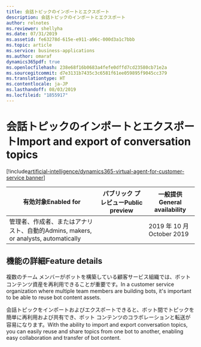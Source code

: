 ```yaml
---
title: 会話トピックのインポートとエクスポート
description: 会話トピックのインポートとエクスポート
author: relnotes
ms.reviewer: shellyha
ms.date: 07/31/2019
ms.assetid: fe63278d-615e-e911-a96c-000d3a1c7bbb
ms.topic: article
ms.service: business-applications
ms.author: omaraf
dynamics365pdf: true
ms.openlocfilehash: 238e68f16b0683a4fefe0dffd7cd23580cb71e2a
ms.sourcegitcommit: d7e3131b7435c3c6581f61ee059895f9045cc379
ms.translationtype: HT
ms.contentlocale: ja-JP
ms.lasthandoff: 08/03/2019
ms.locfileid: "1855917"
---
```

# <a name="import-and-export-of-conversation-topics"></a><span data-ttu-id="712f7-103">会話トピックのインポートとエクスポート</span><span class="sxs-lookup"><span data-stu-id="712f7-103">Import and export of conversation topics</span></span>
[!include[artificial-intelligence/dynamics365-virtual-agent-for-customer-service banner](../includes/artificial-intelligence/dynamics365-virtual-agent-for-customer-service.md)]

| <span data-ttu-id="712f7-104">有効対象</span><span class="sxs-lookup"><span data-stu-id="712f7-104">Enabled for</span></span>    |  <span data-ttu-id="712f7-105">パブリック プレビュー</span><span class="sxs-lookup"><span data-stu-id="712f7-105">Public preview</span></span> | <span data-ttu-id="712f7-106">一般提供</span><span class="sxs-lookup"><span data-stu-id="712f7-106">General availability</span></span> | 
| ---------- | ---------- |---------- |
|<span data-ttu-id="712f7-107">管理者、作成者、またはアナリスト、自動的</span><span class="sxs-lookup"><span data-stu-id="712f7-107">Admins, makers, or analysts, automatically</span></span>|| <span data-ttu-id="712f7-108">2019 年 10 月</span><span class="sxs-lookup"><span data-stu-id="712f7-108">October 2019</span></span>|






## <a name="feature-details"></a><span data-ttu-id="712f7-109">機能の詳細</span><span class="sxs-lookup"><span data-stu-id="712f7-109">Feature details</span></span>
<!--feature detail start -->
<span data-ttu-id="712f7-110">複数のチーム メンバーがボットを構築している顧客サービス組織では、ボット コンテンツ資産を再利用できることが重要です。</span><span class="sxs-lookup"><span data-stu-id="712f7-110">In a customer service organization where multiple team members are building bots, it's important to be able to reuse bot content assets.</span></span>
 
<span data-ttu-id="712f7-111">会話トピックをインポートおよびエクスポートできると、ボット間でトピックを簡単に再利用および共有でき、ボット コンテンツのコラボレーションと転送が容易になります。</span><span class="sxs-lookup"><span data-stu-id="712f7-111">With the ability to import and export conversation topics, you can easily reuse and share topics from one bot to another, enabling easy collaboration and transfer of bot content.</span></span>
<!--feature detail end -->












